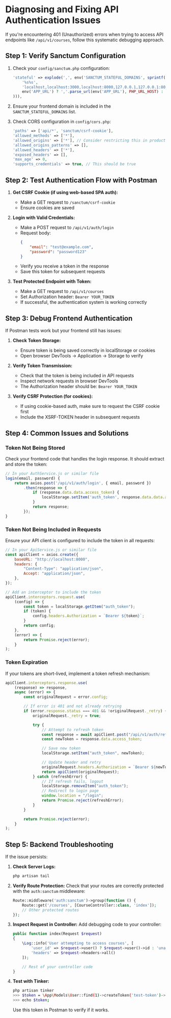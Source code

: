 # Diagnosing and Fixing API Authentication Issues

If you're encountering 401 (Unauthorized) errors when trying to access API endpoints like `/api/v1/courses`, follow this systematic debugging approach.

## Step 1: Verify Sanctum Configuration

1. Check your `config/sanctum.php` configuration:

    ```php
    'stateful' => explode(',', env('SANCTUM_STATEFUL_DOMAINS', sprintf(
        '%s%s',
        'localhost,localhost:3000,localhost:8000,127.0.0.1,127.0.0.1:8000,::1',
        env('APP_URL') ? ','.parse_url(env('APP_URL'), PHP_URL_HOST) : ''
    ))),
    ```

2. Ensure your frontend domain is included in the `SANCTUM_STATEFUL_DOMAINS` list.

3. Check CORS configuration in `config/cors.php`:
    ```php
    'paths' => ['api/*', 'sanctum/csrf-cookie'],
    'allowed_methods' => ['*'],
    'allowed_origins' => ['*'], // Consider restricting this in production
    'allowed_origins_patterns' => [],
    'allowed_headers' => ['*'],
    'exposed_headers' => [],
    'max_age' => 0,
    'supports_credentials' => true, // This should be true
    ```

## Step 2: Test Authentication Flow with Postman

1. **Get CSRF Cookie (if using web-based SPA auth):**

    - Make a GET request to `/sanctum/csrf-cookie`
    - Ensure cookies are saved

2. **Login with Valid Credentials:**

    - Make a POST request to `/api/v1/auth/login`
    - Request body:
        ```json
        {
            "email": "test@example.com",
            "password": "password123"
        }
        ```
    - Verify you receive a token in the response
    - Save this token for subsequent requests

3. **Test Protected Endpoint with Token:**
    - Make a GET request to `/api/v1/courses`
    - Set Authorization header: `Bearer YOUR_TOKEN`
    - If successful, the authentication system is working correctly

## Step 3: Debug Frontend Authentication

If Postman tests work but your frontend still has issues:

1. **Check Token Storage:**

    - Ensure token is being saved correctly in localStorage or cookies
    - Open browser DevTools -> Application -> Storage to verify

2. **Verify Token Transmission:**

    - Check that the token is being included in API requests
    - Inspect network requests in browser DevTools
    - The Authorization header should be: `Bearer YOUR_TOKEN`

3. **Verify CSRF Protection (for cookies):**
    - If using cookie-based auth, make sure to request the CSRF cookie first
    - Include the XSRF-TOKEN header in subsequent requests

## Step 4: Common Issues and Solutions

### Token Not Being Stored

Check your frontend code that handles the login response. It should extract and store the token:

```javascript
// In your AuthService.js or similar file
login(email, password) {
    return axios.post('/api/v1/auth/login', { email, password })
        .then(response => {
            if (response.data.data.access_token) {
                localStorage.setItem('auth_token', response.data.data.access_token);
            }
            return response;
        });
}
```

### Token Not Being Included in Requests

Ensure your API client is configured to include the token in all requests:

```javascript
// In your ApiService.js or similar file
const apiClient = axios.create({
    baseURL: "http://localhost:8000",
    headers: {
        "Content-Type": "application/json",
        Accept: "application/json",
    },
});

// Add an interceptor to include the token
apiClient.interceptors.request.use(
    (config) => {
        const token = localStorage.getItem("auth_token");
        if (token) {
            config.headers.Authorization = `Bearer ${token}`;
        }
        return config;
    },
    (error) => {
        return Promise.reject(error);
    }
);
```

### Token Expiration

If your tokens are short-lived, implement a token refresh mechanism:

```javascript
apiClient.interceptors.response.use(
    (response) => response,
    async (error) => {
        const originalRequest = error.config;

        // If error is 401 and not already retrying
        if (error.response.status === 401 && !originalRequest._retry) {
            originalRequest._retry = true;

            try {
                // Attempt to refresh token
                const response = await apiClient.post("/api/v1/auth/refresh");
                const newToken = response.data.access_token;

                // Save new token
                localStorage.setItem("auth_token", newToken);

                // Update header and retry
                originalRequest.headers.Authorization = `Bearer ${newToken}`;
                return apiClient(originalRequest);
            } catch (refreshError) {
                // If refresh fails, logout
                localStorage.removeItem("auth_token");
                // Redirect to login page
                window.location = "/login";
                return Promise.reject(refreshError);
            }
        }

        return Promise.reject(error);
    }
);
```

## Step 5: Backend Troubleshooting

If the issue persists:

1. **Check Server Logs:**

    ```bash
    php artisan tail
    ```

2. **Verify Route Protection:**
   Check that your routes are correctly protected with the `auth:sanctum` middleware:

    ```php
    Route::middleware('auth:sanctum')->group(function () {
        Route::get('/courses', [CourseController::class, 'index']);
        // Other protected routes
    });
    ```

3. **Inspect Request in Controller:**
   Add debugging code to your controller:

    ```php
    public function index(Request $request)
    {
        \Log::info('User attempting to access courses', [
            'user_id' => $request->user() ? $request->user()->id : 'unauthenticated',
            'headers' => $request->headers->all()
        ]);

        // Rest of your controller code
    }
    ```

4. **Test with Tinker:**
    ```bash
    php artisan tinker
    >>> $token = \App\Models\User::find(1)->createToken('test-token')->plainTextToken;
    >>> echo $token;
    ```
    Use this token in Postman to verify if it works.

